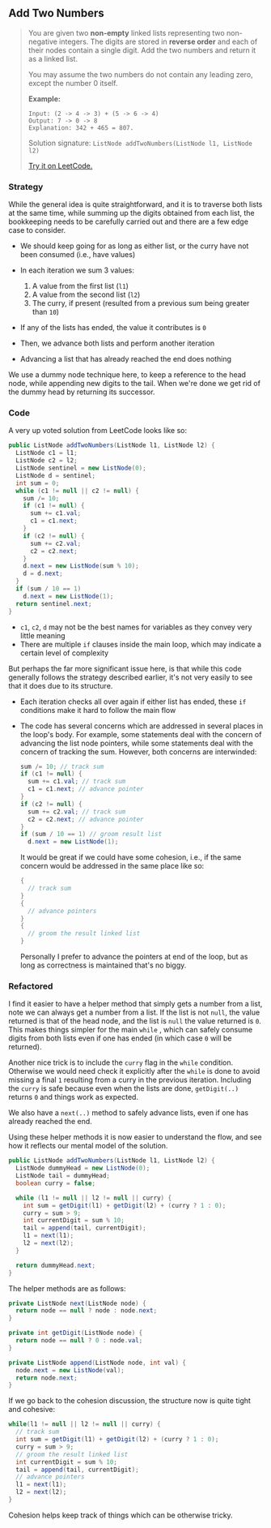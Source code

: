 ## Add Two Numbers

> You are given two **non-empty** linked lists representing two non-negative integers. The digits are stored in **reverse order** and each of their nodes contain a single digit. Add the two numbers and return it as a linked list.
>
> You may assume the two numbers do not contain any leading zero, except the number 0 itself.
>
> **Example:**
>
> ```
> Input: (2 -> 4 -> 3) + (5 -> 6 -> 4)
> Output: 7 -> 0 -> 8
> Explanation: 342 + 465 = 807.
> ```
> Solution signature: `ListNode addTwoNumbers(ListNode l1, ListNode l2)`
>
> [Try it on LeetCode.](https://leetcode.com/problems/add-two-numbers/)



### Strategy

While the general idea is quite straightforward, and it is to traverse both lists at the same time, while summing up the digits obtained from each list, the bookkeeping needs to be carefully carried out and there are a few edge case to consider. 

* We should keep going for as long as either list, or the curry have not been consumed (i.e., have values)
* In each iteration we sum 3 values:

  1. A value from the first list (`l1`)
  2. A value from the second list (`l2`)
  3. The curry, if present (resulted from a previous sum being greater than `10`)
* If any of the lists has ended, the value it contributes is `0`
* Then, we advance both lists and perform another iteration
* Advancing a list that has already reached the end does nothing

We use a dummy node technique here, to keep a reference to the head node, while appending new digits to the tail. When we're done we get rid of the dummy head by returning its successor.



### Code

A very up voted solution from LeetCode looks like so:

```java
public ListNode addTwoNumbers(ListNode l1, ListNode l2) {
  ListNode c1 = l1;
  ListNode c2 = l2;
  ListNode sentinel = new ListNode(0);
  ListNode d = sentinel;
  int sum = 0;
  while (c1 != null || c2 != null) {
    sum /= 10;
    if (c1 != null) {
      sum += c1.val;
      c1 = c1.next;
    }
    if (c2 != null) {
      sum += c2.val;
      c2 = c2.next;
    }
    d.next = new ListNode(sum % 10);
    d = d.next;
  }
  if (sum / 10 == 1)
    d.next = new ListNode(1);
  return sentinel.next;
}
```

* `c1`, `c2`, `d` may not be the best names for variables as they convey very little meaning
* There are multiple `if` clauses inside the main loop, which may indicate a certain level of complexity 

But perhaps the far more significant issue here, is that while this code generally follows the strategy described earlier, it's not very easily to see that it does due to its structure. 

* Each iteration checks all over again if either list has ended, these `if` conditions make it hard to follow the main flow

* The code has several concerns which are addressed in several places in the loop's body. For example, some statements deal with the concern of advancing the list node pointers, while some statements deal with the concern of tracking the sum. However, both concerns are interwinded:

  ```java
  sum /= 10; // track sum
  if (c1 != null) {
    sum += c1.val; // track sum
    c1 = c1.next; // advance pointer
  }
  if (c2 != null) {
    sum += c2.val; // track sum
    c2 = c2.next; // advance pointer
  }
  if (sum / 10 == 1) // groom result list 
    d.next = new ListNode(1);
  ```

  It would be great if we could have some cohesion, i.e., if the same concern would be addressed in the same place like so:

  ```java
  {
    // track sum
  }
  {
    // advance pointers
  }
  {
    // groom the result linked list
  }
  ```

  Personally I prefer to advance the pointers at end of the loop, but as long as correctness is maintained that's no biggy.

  

### Refactored

I find it easier to have a helper method that simply gets a number from a list, note we can always get a number from a list. If the list is not `null`, the value returned is that of the head node, and the list is `null` the value returned is `0`. This makes things simpler for the main `while` , which can safely consume digits from both lists even if one has ended (in which case `0` will be returned).

Another nice trick is to include the `curry` flag in the `while` condition. Otherwise we would need check it explicitly after the `while` is done to avoid missing a final `1` resulting from a curry in the previous iteration. Including the `curry` is safe because even when the lists are done, `getDigit(..)` returns `0` and things work as expected.

We also have a `next(..)` method to safely advance lists, even if one has already reached the end.

Using these helper methods it is now easier to understand the flow, and see how it reflects our mental model of the solution.

```java
public ListNode addTwoNumbers(ListNode l1, ListNode l2) {
  ListNode dummyHead = new ListNode(0);
  ListNode tail = dummyHead;
  boolean curry = false;

  while (l1 != null || l2 != null || curry) {
    int sum = getDigit(l1) + getDigit(l2) + (curry ? 1 : 0);
    curry = sum > 9;
    int currentDigit = sum % 10;
    tail = append(tail, currentDigit);
    l1 = next(l1);
    l2 = next(l2);
  }

  return dummyHead.next;
}
```

The helper methods are as follows:

```java
private ListNode next(ListNode node) {
  return node == null ? node : node.next;
}

private int getDigit(ListNode node) {
  return node == null ? 0 : node.val;
}

private ListNode append(ListNode node, int val) {
  node.next = new ListNode(val);
  return node.next;
}
```

If we go back to the cohesion discussion, the structure now is quite tight and cohesive:

```java
while(l1 != null || l2 != null || curry) {
  // track sum
  int sum = getDigit(l1) + getDigit(l2) + (curry ? 1 : 0);
  curry = sum > 9;
  // groom the result linked list
  int currentDigit = sum % 10;
  tail = append(tail, currentDigit);
  // advance pointers
  l1 = next(l1);
  l2 = next(l2);
}
```

Cohesion helps keep track of things which can be otherwise tricky.
